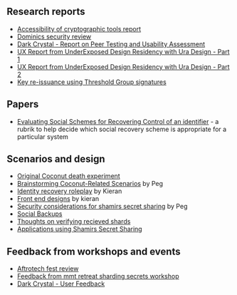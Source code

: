 ## Research reports
- [Accessibility of cryptographic tools report](./accessibility_of_cryptographic_tools.md)
- [Dominics security review](./security_review_dominic.md)
- [Dark Crystal - Report on Peer Testing and Usability Assessment](./dark_crystal-report_peer_testing_and_usability_assessment.md)
- [UX Report from UnderExposed Design Residency with Ura Design - Part 1](./underexposed1.md)
- [UX Report from UnderExposed Design Residency with Ura Design - Part 2](./underexposed2.md)
- [Key re-issuance using Threshold Group signatures](https://gitlab.com/dark-crystal/threshold-signatures-report)

## Papers

- [Evaluating Social Schemes for Recovering Control of an identifier](./evaluating-social-recovery.pdf) - a rubrik to help decide which social recovery scheme is appropriate for a particular system

## Scenarios and design

- [Original Coconut death experiment](./original_coconut.md)
- [Brainstorming Coconut-Related Scenarios](./coconut_brainstorm.md) by Peg
- [Identity recovery roleplay](./coconut_recovery.md) by Kieran
- [Front end designs](./kieran_design.md) by kieran
- [Security considerations for shamirs secret sharing](./security_shamirs.md) by Peg
- [Social Backups](./social_backups.md)
- [Thoughts on verifying recieved shards](./verifying_recived_shards.md)
- [Applications using Shamirs Secret Sharing](./shamirs_secret_sharing_applications.md)

## Feedback from workshops and events
- [Aftrotech fest review](./afrotech_review.md)
- [Feedback from mmt retreat sharding secrets workshop](./mmt_retreat_sharding_secrets_workshop.md)
- [Dark Crystal - User Feedback](./dark_crystal_user_feedback.md)
